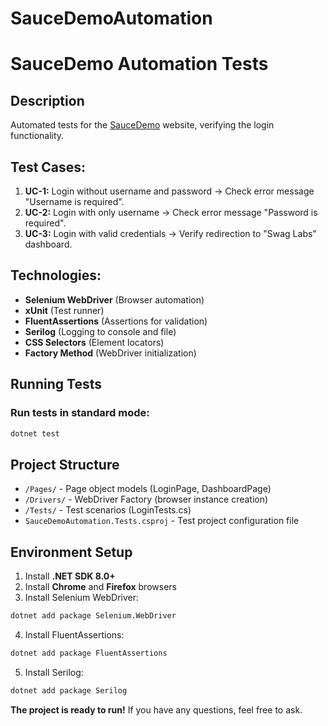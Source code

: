 # SauceDemoAutomation

# SauceDemo Automation Tests

##  Description
Automated tests for the [SauceDemo](https://www.saucedemo.com/) website, verifying the login functionality.

##  Test Cases:
1. **UC-1:** Login without username and password → Check error message "Username is required".
2. **UC-2:** Login with only username → Check error message "Password is required".
3. **UC-3:** Login with valid credentials → Verify redirection to "Swag Labs" dashboard.

##  Technologies:
- **Selenium WebDriver** (Browser automation)
- **xUnit** (Test runner)
- **FluentAssertions** (Assertions for validation)
- **Serilog** (Logging to console and file)
- **CSS Selectors** (Element locators)
- **Factory Method** (WebDriver initialization)

## Running Tests

### Run tests in standard mode:
```sh
dotnet test
```

##  Project Structure
- `/Pages/` - Page object models (LoginPage, DashboardPage)
- `/Drivers/` - WebDriver Factory (browser instance creation)
- `/Tests/` - Test scenarios (LoginTests.cs)
- `SauceDemoAutomation.Tests.csproj` - Test project configuration file

##  Environment Setup
1. Install **.NET SDK 8.0+**
2. Install **Chrome** and **Firefox** browsers
3. Install Selenium WebDriver:
```sh
dotnet add package Selenium.WebDriver
```
4. Install FluentAssertions:
```sh
dotnet add package FluentAssertions
```
5. Install Serilog:
```sh
dotnet add package Serilog
```

 **The project is ready to run!** If you have any questions, feel free to ask. 


